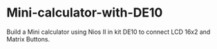 # Mini-calculator-with-DE10
Build a Mini calculator using Nios II in kit DE10 to connect LCD 16x2 and Matrix Buttons. 
